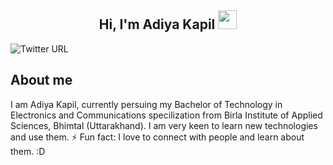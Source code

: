 <h2 align="center">Hi, I'm Adiya Kapil <img src="https://user-images.githubusercontent.com/39955420/147578264-bae0526c-028a-49d2-8af8-d08bb4edbd2a.gif" height="30" width="30"></h2>
 
![Twitter URL](https://img.shields.io/twitter/url?style=social&url=https%3A%2F%2Ftwitter.com%2FA_diya_)

<h2>About me</h2>

I am Adiya Kapil, currently persuing my Bachelor of Technology in Electronics and Communications specilization from Birla Institute of Applied Sciences, Bhimtal (Uttarakhand). I am very keen to learn new technologies and use them.
⚡ Fun fact: I love to connect with people and learn about them.
:D





